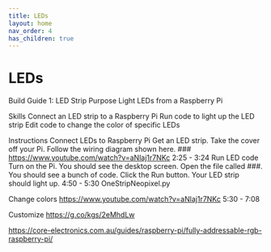 ```yaml
---
title: LEDs
layout: home
nav_order: 4
has_children: true
---
```


# LEDs

Build Guide 1: LED Strip
Purpose
Light LEDs from a Raspberry Pi

Skills
Connect an LED strip to a Raspberry Pi
Run code to light up the LED strip
Edit code to change the color of specific LEDs

Instructions
Connect LEDs to Raspberry Pi
Get an LED strip.
Take the cover off your Pi.
Follow the wiring diagram shown here. ###
https://www.youtube.com/watch?v=aNlaj1r7NKc
2:25 - 3:24
Run LED code
Turn on the Pi. You should see the desktop screen.
Open the file called ###. You should see a bunch of code.
Click the Run button. Your LED strip should light up.
4:50 - 5:30
OneStripNeopixel.py

Change colors
https://www.youtube.com/watch?v=aNlaj1r7NKc
5:30 - 7:08


Customize
https://g.co/kgs/2eMhdLw

https://core-electronics.com.au/guides/raspberry-pi/fully-addressable-rgb-raspberry-pi/

